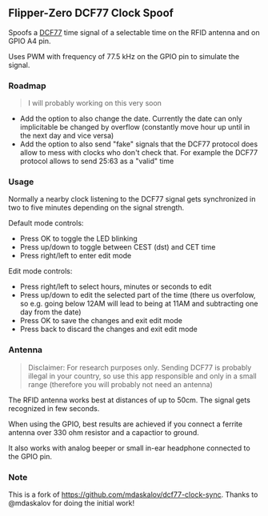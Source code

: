 ## Flipper-Zero DCF77 Clock Spoof

Spoofs a [DCF77](https://en.wikipedia.org/wiki/DCF77) time signal of a selectable time on the RFID antenna and on GPIO A4 pin.

Uses PWM with frequency of 77.5 kHz on the GPIO pin to simulate the signal.

### Roadmap

> I will probably working on this very soon

- Add the option to also change the date. Currently the date can only implicitable be changed by overflow (constantly move hour up until in the next day and vice versa)
- Add the option to also send "fake" signals that the DCF77 protocol does allow to mess with clocks who don't check that. For example the DCF77 protocol allows to send 25:63 as a "valid" time

### Usage

Normally a nearby clock listening to the DCF77 signal gets synchronized in two to five minutes depending on the signal strength.

Default mode controls:
- Press OK to toggle the LED blinking
- Press up/down to toggle between CEST (dst) and CET time
- Press right/left to enter edit mode 

Edit mode controls:
- Press right/left to select hours, minutes or seconds to edit
- Press up/down to edit the selected part of the time (there us overfolow, so e.g. going below 12AM will lead to being at 11AM and subtracting one day from the date)
- Press OK to save the changes and exit edit mode
- Press back to discard the changes and exit edit mode

### Antenna

> Disclaimer: For research purposes only. Sending DCF77 is probably illegal in your country, so use this app responsible and only in a small range (therefore you will probably not need an antenna)

The RFID antenna works best at distances of up to 50cm. The signal gets recognized in few seconds.

When using the GPIO, best results are achieved if you connect a ferrite antenna over 330 ohm resistor and a capactior to ground.

It also works with analog beeper or small in-ear headphone connected to the GPIO pin.

### Note

This is a fork of https://github.com/mdaskalov/dcf77-clock-sync. Thanks to @mdaskalov for doing the initial work!

